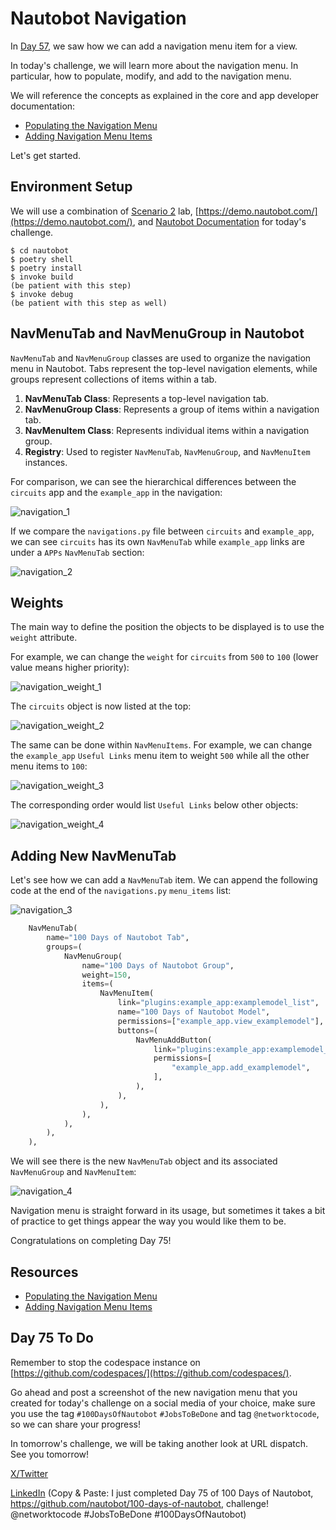 # Nautobot Navigation

In [Day 57](https://github.com/nautobot/100-days-of-nautobot/blob/main/Day057_Example_App_Creating_Navigation/README.md), we saw how we can add a navigation menu item for a view. 

In today's challenge, we will learn more about the navigation menu. In particular, how to populate, modify, and add to the navigation menu. 

We will reference the concepts as explained in the core and app developer documentation:  

- [Populating the Navigation Menu](https://docs.nautobot.com/projects/core/en/stable/development/core/navigation-menu/)
- [Adding Navigation Menu Items](https://docs.nautobot.com/projects/core/en/stable/development/apps/api/ui-extensions/navigation/)

Let's get started. 

## Environment Setup

We will use a combination of [Scenario 2](../Lab_Setup/scenario_2_setup/README.md) lab, [https://demo.nautobot.com/](https://demo.nautobot.com/), and [Nautobot Documentation](https://docs.nautobot.com/projects/core/en/latest/user-guide/core-data-model/overview/introduction/) for today's challenge. 

```
$ cd nautobot
$ poetry shell
$ poetry install
$ invoke build
(be patient with this step)
$ invoke debug
(be patient with this step as well)
```

## NavMenuTab and NavMenuGroup in Nautobot

`NavMenuTab` and `NavMenuGroup` classes are used to organize the navigation menu in Nautobot. Tabs represent the top-level navigation elements, while groups represent collections of items within a tab.

1. **NavMenuTab Class**: Represents a top-level navigation tab.
2. **NavMenuGroup Class**: Represents a group of items within a navigation tab.
3. **NavMenuItem Class**: Represents individual items within a navigation group.
4. **Registry**: Used to register `NavMenuTab`, `NavMenuGroup`, and `NavMenuItem` instances.

For comparison, we can see the hierarchical differences between the `circuits` app and the `example_app` in the navigation: 

![navigation_1](images/navigation_1.png)

If we compare the `navigations.py` file between `circuits` and `example_app`, we can see `circuits` has its own `NavMenuTab` while `example_app` links are under a `APPs` `NavMenuTab` section: 

![navigation_2](images/navigation_2.png)

## Weights

The main way to define the position the objects to be displayed is to use the `weight` attribute. 

For example, we can change the `weight` for `circuits` from `500` to `100` (lower value means higher priority): 

![navigation_weight_1](images/navigation_weight_1.png)

The `circuits` object is now listed at the top: 

![navigation_weight_2](images/navigation_weight_2.png)

The same can be done within `NavMenuItems`. For example, we can change the `example_app` `Useful Links` menu item to weight `500` while all the other menu items to `100`: 

![navigation_weight_3](images/navigation_weight_3.png)

The corresponding order would list `Useful Links` below other objects: 

![navigation_weight_4](images/navigation_weight_4.png)

## Adding New NavMenuTab

Let's see how we can add a `NavMenuTab` item. We can append the following code at the end of the `navigations.py` `menu_items` list: 

![navigation_3](images/navigation_3.png)

```python 
    NavMenuTab(
        name="100 Days of Nautobot Tab",
        groups=(
            NavMenuGroup(
                name="100 Days of Nautobot Group",
                weight=150,
                items=(
                    NavMenuItem(
                        link="plugins:example_app:examplemodel_list",
                        name="100 Days of Nautobot Model",
                        permissions=["example_app.view_examplemodel"],
                        buttons=(
                            NavMenuAddButton(
                                link="plugins:example_app:examplemodel_add",
                                permissions=[
                                    "example_app.add_examplemodel",
                                ],
                            ),
                        ),
                    ),
                ),
            ),
        ),
    ),
```

We will see there is the new `NavMenuTab` object and its associated `NavMenuGroup` and `NavMenuItem`: 

![navigation_4](images/navigation_4.png)

Navigation menu is straight forward in its usage, but sometimes it takes a bit of practice to get things appear the way you would like them to be. 

Congratulations on completing Day 75! 

## Resources
- [Populating the Navigation Menu](https://docs.nautobot.com/projects/core/en/stable/development/core/navigation-menu/)
- [Adding Navigation Menu Items](https://docs.nautobot.com/projects/core/en/stable/development/apps/api/ui-extensions/navigation/)


## Day 75 To Do

Remember to stop the codespace instance on [https://github.com/codespaces/](https://github.com/codespaces/). 

Go ahead and post a screenshot of the new navigation menu that you created for today's challenge on a social media of your choice, make sure you use the tag `#100DaysOfNautobot` `#JobsToBeDone` and tag `@networktocode`, so we can share your progress! 

In tomorrow's challenge, we will be taking another look at URL dispatch. See you tomorrow! 

[X/Twitter](<https://twitter.com/intent/tweet?url=https://github.com/nautobot/100-days-of-nautobot&text=I+just+completed+Day+75+of+the+100+days+of+nautobot+challenge+!&hashtags=100DaysOfNautobot,JobsToBeDone>)

[LinkedIn](https://www.linkedin.com/) (Copy & Paste: I just completed Day 75 of 100 Days of Nautobot, https://github.com/nautobot/100-days-of-nautobot, challenge! @networktocode #JobsToBeDone #100DaysOfNautobot) 
